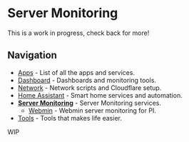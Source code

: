 # Server Monitoring
This is a work in progress, check back for more!

## Navigation
* [Apps](/apps/README.md) - List of all the apps and services.
* [Dashboard](/dashboard/README.md) - Dashboards and monitoring tools.
* [Network](/network/README.md) - Network scripts and Cloudflare setup.
* [Home Assistant](/homeassistant/README.md) - Smart home services and automation.
* [__Server Monitoring__](/monitoring/README.md) - Server Monitoring services.
  - [Webmin](/monitoring/webmin/README.md) - Webmin server monitoring for PI.
* [Tools](/tools/README.md) - Tools that makes life easier.

WIP
